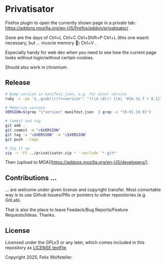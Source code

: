 # Privatisator

Firefox plugin to open the currently shown page in a private tab: https://addons.mozilla.org/en-US/firefox/addon/privatisator/ .

Gone are the days of Ctrl+L Ctrl+C Ctrl+Shift+P Ctrl+L (this one wasnt necessary, but ... muscle memory 🦾) Ctrl+V .

Especially handy for web dev when you need to see how the current page looks without login/without certain cookies.

Should also work in chromium.

## Release

```bash
# Bump version in manifest.json, e.g. for minor version
ruby -i -pe '$_.gsub!(/(?<=version": ")(\d.\d)/) {|m| "#{m.to_f + 0.1}"}' manifest.json

# Memorize version
VERSION=$(grep "\"version" manifest.json  | grep -o "[0-9].[0-9]")

# Commit and tag
git add .
git commit -m "v$VERSION"
git tag -a "v$VERSION" -m "v$VERSION"
git push --tags

# Zip it up
zip -r -FS ../privatisator.zip * --exclude '*.git*'
```

Then (upload to MOA)[https://addons.mozilla.org/en-US/developers/].

## Contributions ...

... are welcome under given license and copyright transfer. Most comortable way is to use Github Issues/PRs or pointers to other repositories (e.g. GitLab).

That is also the place to leave Feedack/Bug Reports/Feature Requests/Ideas. Thanks.

## License

Licensed under the GPLv3 or any later, which comes included in this repository as [LICENSE textfile](LICENSE).

Copyright 2025, Felix Wolfsteller.

